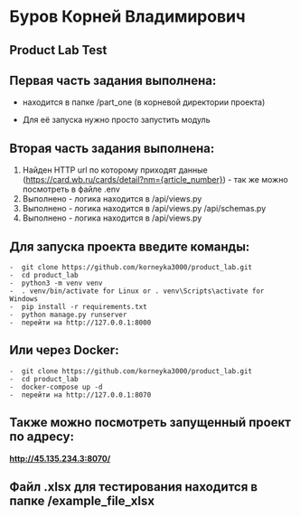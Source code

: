 # Буров Корней Владимирович 
## Product Lab Test

## Первая часть задания выполнена:

- находится в  папке /part_one (в корневой директории проекта)

- Для её запуска нужно просто запустить модуль

## Вторая часть задания выполнена:

1) Найден HTTP url по которому приходят данные (https://card.wb.ru/cards/detail?nm={article_number}) - так же можно посмотреть в файле .env
2) Выполнено - логика находится в /api/views.py
3) Выполнено - логика находится в /api/views.py /api/schemas.py
4) Выполнено - логика находится в /api/views.py

## Для запуска проекта введите команды:
```
-  git clone https://github.com/korneyka3000/product_lab.git
-  cd product_lab
-  python3 -m venv venv
-  . venv/bin/activate for Linux or . venv\Scripts\activate for Windows
-  pip install -r requirements.txt
-  python manage.py runserver
-  перейти на http://127.0.0.1:8000
```
## Или через Docker:
```
-  git clone https://github.com/korneyka3000/product_lab.git
-  cd product_lab
-  docker-compose up -d
-  перейти на http://127.0.0.1:8070
```
## Также можно посмотреть запущенный проект по адресу:

**http://45.135.234.3:8070/**

## Файл .xlsx для тестирования находится в папке /example_file_xlsx


